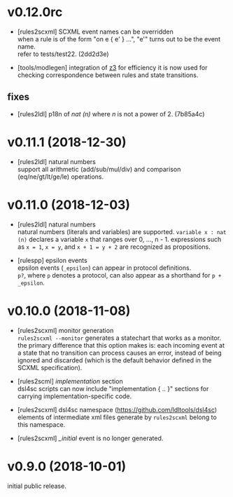 # v0.12.0rc

- [rules2scxml] SCXML event names can be overridden  
  when a rule is of the form "on e { e' } ...", "e'" turns out to be the event name.  
  refer to tests/test22.
  (2dd2d3e)

- [tools/modlegen] integration of [z3](https://github.com/Z3Prover/z3) for efficiency
  it is now used for checking correspondence between rules and state transitions.

## fixes
- [rules2ldl] p18n of _nat (n)_ where _n_ is not a power of 2.
  (7b85a4c)

# v0.11.1 (2018-12-30)

- [rules2ldl] natural numbers  
  support all arithmetic (add/sub/mul/div) and comparison (eq/ne/gt/lt/ge/le) operations.

# v0.11.0 (2018-12-03)

- [rules2ldl] natural numbers  
  natural numbers (literals and variables) are supported.
  `variable x : nat (n)` declares a variable `x` that ranges over 0, ..., n - 1.
  expressions such as `x = 1`, `x = y`, and `x + 1 = y + 2` are recognized as propositions.

- [rulespp] epsilon events  
  epsilon events (`_epsilon`) can appear in protocol definitions.  
  `p?`, where `p` denotes a protocol, can also appear as a shorthand for `p + _epsilon`.

# v0.10.0 (2018-11-08)

- [rules2scxml] monitor generation  
  `rules2scxml --monitor` generates a statechart that works as a monitor.
  the primary difference that this option makes is:
  each incoming event at a state that no transition can process causes an error,
  instead of being ignored and discarded
  (which is the default behavior defined in the SCXML specification).

- [rules2scml] _implementation_ section  
  dsl4sc scripts can now include "implementation { .. }" sections
  for carrying implementation-specific code.

- [rules2scxml] dsl4sc namespace (https://github.com/ldltools/dsl4sc)  
  elements of intermediate xml files generate by `rules2scxml` belong to this namespace.

- [rules2scxml] _\_initial_ event is no longer generated.


# v0.9.0 (2018-10-01)

initial public release.
